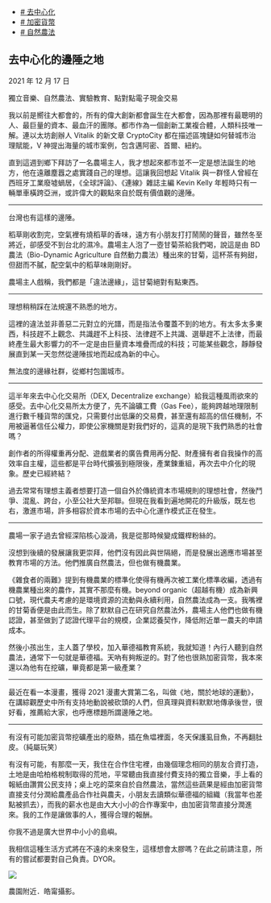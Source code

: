 +   [# 去中心化](https://matters.town/tags/2028-%E5%8E%BB%E4%B8%AD%E5%BF%83%E5%8C%96)
+   [# 加密貨幣](https://matters.town/tags/1902-%E5%8A%A0%E5%AF%86%E8%B2%A8%E5%B9%A3)
+   [# 自然農法](https://matters.town/tags/82306-%E8%87%AA%E7%84%B6%E8%BE%B2%E6%B3%95)

## 去中心化的邊陲之地

2021 年 12 月 17 日

獨立音樂、自然農法、實驗教育、點對點電子現金交易

我以前是嚮往大都會的，所有的偉大創新都會誕生在大都會，因為那裡有最聰明的人、最巨量的資本、最血汗的團隊。都市作為一個創新工業複合體，人類科技唯一解。連以太坊創辦人 Vitalik 的新文章 CryptoCity 都在描述區塊鏈如何替城市治理賦能，V 神提出海量的城市案例，包含邁阿密、首爾、紐約。

直到這週到鄉下拜訪了一名農場主人，我才想起來都市並不一定是想法誕生的地方，他在遠離塵囂之處實踐自己的理想。這讓我回想起 Vitalik 與一群怪人曾經在西班牙工業廢墟蝸居，《全球評論》、《連線》雜誌主編 Kevin Kelly 年輕時只有一輛單車橫跨亞洲，或許偉大的觀點來自於既有價值觀的邊陲。

* * *

台灣也有這樣的邊陲。

稻草剛收割完，空氣裡有燒稻草的香味，遠方有小朋友打打鬧鬧的聲音，雖然冬至將近，卻感受不到台北的濕冷。農場主人泡了一壺甘菊茶給我們喝，說這是由 BD 農法（Bio-Dynamic Agriculture 自然動力農法）種出來的甘菊，這杯茶有夠甜，但甜而不膩，配空氣中的稻草味剛剛好。

農場主人戲稱，我們都是「違法邊緣」，這甘菊絕對有點東西。

* * *

理想稍稍踩在法規還不熟悉的地方。

這裡的違法並非善惡二元對立的光譜，而是指法令覆蓋不到的地方。有太多太多東西，科技趕不上觀念、共識趕不上科技、法律趕不上共識、選舉趕不上法律，而最終產生最大影響力的不一定是由巨量資本堆疊而成的科技；可能某些觀念，靜靜發展直到某一天忽然從邊陲拔地而起成為新的中心。

無法度的邊緣社群，從鄉村包圍城市。

* * *

這半年來去中心化交易所（DEX, Decentralize exchange）給我這種風雨欲來的感受。去中心化交易所太方便了，先不論礦工費（Gas Fee），能夠跨越地理限制進行數千種貨幣的匯兌，只需要付出低廉的交易費，甚至還有超高的信任機制，不用被逼著信任公權力，即使公家機關是對我們好的，這真的是現下我們熟悉的社會嗎？

創作者的所得權重再分配、遊戲業者的廣告費用再分配、財產擁有者自我操作的高效率自主權，這些都是平台時代擴張到極限後，產業鍊重組，再次去中介化的現象。歷史已經終結？

過去常常有理想主義者想要打造一個自外於傳統資本市場規則的理想社會，然後鬥爭、混亂、跨台，小至公社大至邦聯。但現在我看到遍地開花的升級版，既左也右，激進市場，許多相容於資本市場的去中心化運作模式正在發生。

* * *

農場一家子過去曾經深陷核心漩渦，我是從那時候變成鐵桿粉絲的。

沒想到後續的發展讓我更崇拜，他們沒有因此與世隔絕，而是發展出適應市場甚至教育市場的方法。他們推廣自然農法，但也做有機農業。

《雜食者的兩難》提到有機農業的標準化使得有機再次被工業化標準收編，透過有機農業種出來的農作，其實不那麼有機。beyond organic（超越有機）成為新興口號，現代農夫考慮的是環境資源的流動與永續利用，自然農法成為一支。我嘴裡的甘菊香便是由此而生。除了默默自己在研究自然農法外，農場主人他們也做有機認證，甚至做到了認證代理平台的規模，企業認養契作，降低附近單一農夫的申請成本。

然後小孩出生，主人蓋了學校，加入華德福教育系統，我就知道！內行人聽到自然農法，通常下一句就是華德福。天吶有夠叛逆的。對了他也很熟加密貨幣，我本來還以為他有在挖礦，畢竟都是第一級產業？

* * *

最近在看一本漫畫，獲得 2021 漫畫大賞第二名，叫做《地，關於地球的運動》，在講綜觀歷史中所有支持地動說被砍頭的人們，但真理與資料默默地傳承後世，很好看，推薦給大家，也呼應標題所謂邊陲之地。

* * *

有沒有可能加密貨幣挖礦產出的廢熱，插在魚塭裡面，冬天保護虱目魚，不再翻肚皮。（純屬玩笑）

有沒有可能，有那麼一天，我住在合作住宅裡，由幾個理念相同的朋友合資打造，土地是由哈柏格稅制取得的荒地，平常聽由我直接付費支持的獨立音樂，手上看的報紙由讚賞公民支持；桌上吃的菜來自於自然農法，當然這些蔬果是經由加密貨幣直接支付分潤給農產品合作社與農夫，小朋友去讀類似華德福的組織（我當年也差點被抓去），而我的薪水也是由大大小小的合作專案中，由加密貨幣直接分潤進來。我的工作是讓做事的人，獲得合理的報酬。

你我不過是廣大世界中小小的島嶼。

我相信這種生活方式將在不遠的未來發生，這樣想會太膠嗎？在此之前請注意，所有的嘗試都要對自己負責。DYOR。

 ![](https://assets.matters.news/embed/ae8c8619-4b3f-49f6-9c06-e4159fb1a67f.jpeg)

農園附近．皓甯攝影。